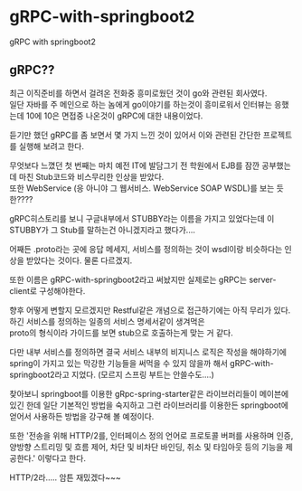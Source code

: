 # gRPC-with-springboot2
gRPC with springboot2

## gRPC??     
최근 이직준비를 하면서 걸려온 전화중 흥미로웠던 것이 go와 관련된 회사였다.    
일단 자바를 주 메인으로 하는 놈에게 go이야기를 하는것이 흥미로워서 인터뷰는 응했는데 10에 10은 면접중 나온것이 gRPC에 대한 내용이었다.    

듣기만 했던 gRPC를 좀 보면서 몇 가지 느낀 것이 있어서 이와 관련된 간단한 프로젝트를 실행해 보려고 한다.     

무엇보다 느꼈던 첫 번째는 마치 예전 IT에 발담그기 전 학원에서 EJB를 잠깐 공부했는데 마친 Stub코드와 비스무리한 인상을 받았다.    
또한 WebService (응 아니야 그 웹서비스. WebService SOAP WSDL)를 보는 듯한????     

gRPC히스토리를 보니 구글내부에서 STUBBY라는 이름을 가지고 있었다는데 이 STUBBY가 그 Stub를 말하는건 아니겠지라고 했다가....     


어째든 .proto라는 곳에 응답 메세지, 서비스를 정의하는 것이 wsdl이랑 비슷하다는 인상을 받았다는 것이다. 물론 다르겠지.

또한 이름은 gRPC-with-springboot2라고 써놨지만 실제로는 gRPC는 server-client로 구성해야한다.    


향후 어떻게 변할지 모르겠지만 Restful같은 개념으로 접근하기에는 아직 무리가 있다. 하긴 서비스를 정의하는 일종의 서비스 명세서같이 생겨먹은     
proto의 형식이라 가이드를 보면 stub으로 호출하는게 맞는 거 같다.


다만 내부 서비스를 정의하면 결국 서비스 내부의 비지니스 로직은 작성을 해야하기에 spring이 가지고 있는 막강한 기능들을 써먹을 수 있지 않을까 해서 gRPC-with-springboot2라고 지었다. (모르지 스프링 부트는 안쓸수도....)

찾아보니 springboot를 이용한 gRpc-spring-starter같은 라이브러리들이 메이븐에 있긴 한데 일단 기본적인 방법을 숙지하고 그런 라이브러리를 이용한든 springboot에 얻어서 사용하든 방법을 강구해 볼 예정이다.     

또한 '전송을 위해 HTTP/2를, 인터페이스 정의 언어로 프로토콜 버퍼를 사용하며 인증, 양방향 스트리밍 및 흐름 제어, 차단 및 비차단 바인딩, 취소 및 타임아웃 등의 기능을 제공한다.' 이렇다고 한다.

HTTP/2라..... 암튼 재밌겠다~~~
